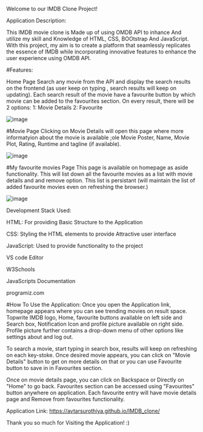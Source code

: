 Welcome to our IMDB Clone Project!

Application Description:

This IMDB movie clone is Made up of using OMDB API to inhance And utilize my skill and Knowledge of HTML, CSS, BOOtstrap And JavaScript.
With this project, my  aim is to create a platform that seamlessly replicates the essence of IMDB while incorporating innovative features to enhance the user experience using OMDB API.

#Features:

Home Page
Search any movie from the API and display the search results on the frontend (as user keep on typing , search results will keep on updating).
Each search result of the movie have a favourite button by which movie can be added to the favourites section.
On every result, there will be 2 options: 1: Movie Details 2: Favourite 

![image](https://github.com/Avtarsurothiya/IMDB_clone/assets/37234772/bb4eebf0-8a2c-4e92-8d7b-8c926cf1cda1)

#Movie Page
Clicking on Movie Details will open this page where more informatyion about the movie is available ;ole Movie Poster, Name, Movie Plot, Rating, Runtime and tagline (if available).

![image](https://github.com/Avtarsurothiya/IMDB_clone/assets/37234772/a2184245-53f5-48aa-b21e-9c2052219ac2)

#My favourite movies Page
This page is available on homepage as aside functionality. This will list down all the favourite movies as a list with movie details and and remove option.
This list is persistant (will maintain the list of added favourite movies even on refreshing the browser.)

![image](https://github.com/Avtarsurothiya/IMDB_clone/assets/37234772/f93cd0bd-aa56-4fa0-b059-bf6853a601b7)

Development Stack Used:

HTML: For providing Basic Structure to the Application

CSS: Styling the HTML elements to provide Attractive user interface

JavaScript: Used to provide functionality to the project

VS code Editor

W3Schools

JavaScripts Documentation

programiz.com

#How To Use the Application:
Once you open the Application link, homepage appears where you can see trending movies on result space. Topwrite IMDB logo, Home, favourite buttons available on left side and Search box, Notification Icon and profile picture available on right side. 
Profile picture further contains a drop-down menu of other options like settings about and log out.

To search a movie, start typing in search box, results will keep on refreshing on each key-stoke. 
Once desired movie appears, you can click on "Movie Details" button to get on more details on that or you can use Favourite button to save in in Favourites section.

Once on movie details page, you can click on Backspace or Directly on "Home" to go back. 
Favourites section can be accessed using "Favourites" button anywhere on application. Each favourite entry will have movie details page and Remove from favourites functionality.

Application Link: https://avtarsurothiya.github.io/IMDB_clone/

Thank you so much for Visiting the Application! :)
